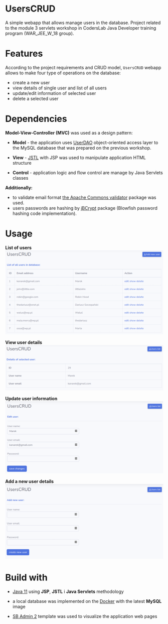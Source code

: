 # UsersCRUD

A simple webapp that allows manage users in the database.
Project related to the module 3 servlets workshop in CodersLab Java Developer training program (WAR\_JEE\_W_18 group).

# Features

According to the project requirements and CRUD model, `UsersCRUD` webapp allows to make four type of operations on the database:

* create a new user
* view details of single user and list of all users 
* update/edit information of selected user
* delete a selected user

# Dependencies



**Model-View-Controller (MVC)** was used as a design pattern:
* **Model** - the application uses [UserDAO](https://github.com/TheDariusz/UserDAO) object-oriented access layer to the MySQL database that was prepared on the previous workshop.

* **View** - [JSTL](https://www.oracle.com/java/technologies/java-server-tag-library.html) with JSP was used to manipulate application HTML structure 

* **Control**  - application logic and flow control are manage by Java Servlets classes

**Additionally:**
* to validate email format [the Apache Commons validator](https://commons.apache.org/proper/commons-validator/) package was used.
* users passwords are hashing by [jBCrypt](https://www.mindrot.org/projects/jBCrypt/) package (Blowfish password hashing code implementation).

# Usage

**List of users**
![User list](./src/main/resources/wiki-images/UsersCRUD.list.png)

**View user details**
![User details](./src/main/resources/wiki-images/UsersCRUD.view.png)

**Update user information**
![User details](./src/main/resources/wiki-images/UsersCRUD.edit.png)

**Add a new user details**
![User details](./src/main/resources/wiki-images/UsersCRUD.add.png)

# Build with

* [Java 11]([https://www.oracle.com/java/technologies/javase-jdk11-downloads.html](https://www.oracle.com/java/technologies/javase-jdk11-downloads.html)) using **JSP**, **JSTL** i **Java Servlets** methodology

* a local database was implemented on the [Docker](https://hub.docker.com/_/mysql) with the latest **MySQL** image
* [SB Admin 2](https://startbootstrap.com/themes/sb-admin-2/) template was used to visualize the application web pages 
